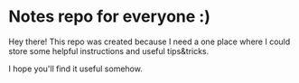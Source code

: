 # Notes repo for everyone :)

Hey there! This repo was created because I need a one place where I could store
some helpful instructions and useful tips&tricks.

I hope you'll find it useful somehow.
